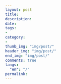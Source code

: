 ```yaml
---
layout: post
title:
description:
date:
tags:
- 
category:
- 
thumb_img: "img/post/"
header_img: "img/post/"
end_img: "img/post/"
comments: true
langs:
  "en": "/"
permalink: 
---
```


